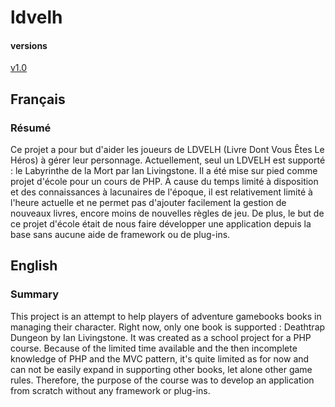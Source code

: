 # ldvelh

#### versions

[v1.0](http://github.com/Tazaf/ldvelh/tree/v1.0)

## Français

### Résumé

Ce projet a pour but d'aider les joueurs de LDVELH (Livre Dont Vous Êtes Le Héros) à gérer leur personnage. Actuellement, seul un LDVELH est supporté : le Labyrinthe de la Mort par Ian Livingstone.
Il a été mise sur pied comme projet d'école pour un cours de PHP. À cause du temps limité à disposition et des connaissances à lacunaires de l'époque, il est relativement limité à l'heure actuelle et ne permet pas d'ajouter facilement la gestion de nouveaux livres, encore moins de nouvelles règles de jeu. De plus, le but de ce projet d'école était de nous faire développer une application depuis la base sans aucune aide de framework ou de plug-ins.

## English

### Summary

This project is an attempt to help players of adventure gamebooks books in managing their character. Right now, only one book is supported : Deathtrap Dungeon by Ian Livingstone.
It was created as a school project for a PHP course. Because of the limited time available and the then incomplete knowledge of PHP and the MVC pattern, it's quite limited as for now and can not be easily expand in supporting other books, let alone other game rules. Therefore, the purpose of the course was to develop an application from scratch without any framework or plug-ins.
